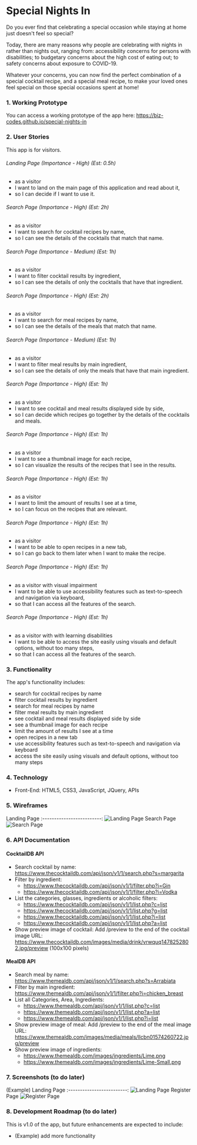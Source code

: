 
# Special Nights In 
Do you ever find that celebrating a special occasion while staying at home just doesn't feel so special? 

Today, there are many reasons why people are celebrating with nights in rather than nights out, ranging from: accessibility concerns for persons with disabilities; to budgetary concerns about the high cost of eating out; to safety concerns about exposure to COVID-19. 

Whatever your concerns, you can now find the perfect combination of a special cocktail recipe, and a special meal recipe, to make your loved ones feel special on those special occasions spent at home!


### 1. Working Prototype 
You can access a working prototype of the app here: https://biz-codes.github.io/special-nights-in



### 2. User Stories
This app is for visitors.

###### Landing Page (Importance - High) (Est: 0.5h)
* as a visitor
* I want to land on the main page of this application and read about it,
* so I can decide if I want to use it.

###### Search Page (Importance - High) (Est: 2h)
* as a visitor
* I want to search for cocktail recipes by name,
* so I can see the details of the cocktails that match that name.

###### Search Page (Importance - Medium) (Est: 1h)
* as a visitor
* I want to filter cocktail results by ingredient,
* so I can see the details of only the cocktails that have that ingredient.

###### Search Page (Importance - High) (Est: 2h)
* as a visitor
* I want to search for meal recipes by name,
* so I can see the details of the meals that match that name.

###### Search Page (Importance - Medium) (Est: 1h)
* as a visitor
* I want to filter meal results by main ingredient,
* so I can see the details of only the meals that have that main ingredient.

###### Search Page (Importance - High) (Est: 1h)
* as a visitor
* I want to see cocktail and meal results displayed side by side,
* so I can decide which recipes go together by the details of the cocktails and meals.

###### Search Page (Importance - High) (Est: 1h)
* as a visitor
* I want to see a thumbnail image for each recipe,
* so I can visualize the results of the recipes that I see in the results.

###### Search Page (Importance - High) (Est: 1h)
* as a visitor
* I want to limit the amount of results I see at a time,
* so I can focus on the recipes that are relevant.

###### Search Page (Importance - High) (Est: 1h)
* as a visitor
* I want to be able to open recipes in a new tab,
* so I can go back to them later when I want to make the recipe.

###### Search Page (Importance - High) (Est: 1h)
* as a visitor with visual impairment
* I want to be able to use accessibility features such as text-to-speech and navigation via keyboard,
* so that I can access all the features of the search.

###### Search Page (Importance - High) (Est: 1h)
* as a visitor with with learning disabilities
* I want to be able to access the site easily using visuals and default options, without too many steps, 
* so that I can access all the features of the search.


### 3. Functionality
The app's functionality includes:
* search for cocktail recipes by name
* filter cocktail results by ingredient
* search for meal recipes by name
* filter meal results by main ingredient
* see cocktail and meal results displayed side by side
* see a thumbnail image for each recipe
* limit the amount of results I see at a time
* open recipes in a new tab
* use accessibility features such as text-to-speech and navigation via keyboard
* access the site easily using visuals and default options, without too many steps




### 4. Technology 
* Front-End: HTML5, CSS3, JavaScript, JQuery, APIs


### 5. Wireframes 
Landing Page
:-------------------------:
![Landing Page](/github-images/wireframes/landing-page.jpg)
Search Page
![Search Page](/github-images/wireframes/search-page.jpg)



### 6. API Documentation 

#### CocktailDB API
* Search cocktail by name: https://www.thecocktaildb.com/api/json/v1/1/search.php?s=margarita
* Filter by ingredient: 
    * https://www.thecocktaildb.com/api/json/v1/1/filter.php?i=Gin
    * https://www.thecocktaildb.com/api/json/v1/1/filter.php?i=Vodka
* List the categories, glasses, ingredients or alcoholic filters:
    * https://www.thecocktaildb.com/api/json/v1/1/list.php?c=list
    * https://www.thecocktaildb.com/api/json/v1/1/list.php?g=list
    * https://www.thecocktaildb.com/api/json/v1/1/list.php?i=list
    * https://www.thecocktaildb.com/api/json/v1/1/list.php?a=list
* Show preview image of cocktail: Add /preview to the end of the cocktail image URL: https://www.thecocktaildb.com/images/media/drink/vrwquq1478252802.jpg/preview (100x100 pixels)


#### MealDB API
* Search meal by name: https://www.themealdb.com/api/json/v1/1/search.php?s=Arrabiata
* Filter by main ingredient: https://www.themealdb.com/api/json/v1/1/filter.php?i=chicken_breast
* List all Categories, Area, Ingredients:
    * https://www.themealdb.com/api/json/v1/1/list.php?c=list
    * https://www.themealdb.com/api/json/v1/1/list.php?a=list
    * https://www.themealdb.com/api/json/v1/1/list.php?i=list
* Show preview image of meal: Add /preview to the end of the meal image URL: https://www.themealdb.com/images/media/meals/llcbn01574260722.jpg/preview
* Show preview image of ingredients:
    * https://www.themealdb.com/images/ingredients/Lime.png
    * https://www.themealdb.com/images/ingredients/Lime-Small.png


### 7. Screenshots (to do later)
(Example) Landing Page
:-------------------------:
![Landing Page](/github-images/screenshots/landing-page-screenshot.png)
Register Page
![Register Page](/github-images/screenshots/register-page-screenshot.png)



### 8. Development Roadmap (to do later)
This is v1.0 of the app, but future enhancements are expected to include:
* (Example) add more functionality


